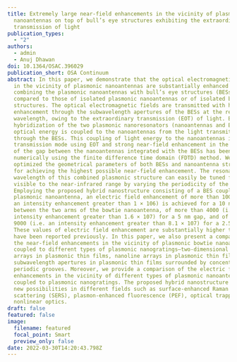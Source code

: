 ```yaml
---
title: Extremely large near-field enhancements in the vicinity of plasmonic
  nanoantennas on top of bull’s eye structures exhibiting the extraordinary
  transmission of light
publication_types:
  - "2"
authors:
  - admin
  - Anuj Dhawan
doi: 10.1364/OSAC.396029
publication_short: OSA Continuum
abstract: In this paper, we demonstrate that the optical electromagnetic fields
  in the vicinity of plasmonic nanoantennas are substantially enhanced on
  combining the plasmonic nanoantennas with bull’s eye structures (BESs) as
  compared to those of isolated plasmonic nanoantennas or of isolated bull’s eye
  structures. The optical electromagnetic fields are transmitted with high field
  enhancement through the subwavelength apertures of the BESs at the resonance
  wavelength, owing to the extraordinary transmission (EOT) of light. By
  hybridization of the two plasmonic nanoresonators (nanoantennas and BESs),
  optical energy is coupled to the nanoantennas from the light transmitted
  through the BESs. This coupling of light energy to the nanoantennas in the
  transmission mode using EOT and strong near-field enhancement in the vicinity
  of the gap between the nanoantennas integrated with the BESs has been analyzed
  numerically using the finite difference time domain (FDTD) method. We
  optimized the geometrical parameters of both BESs and nanoantenna structures
  for achieving the highest possible near-field enhancement. The resonance
  wavelength of this combined plasmonic structure can easily be tuned from
  visible to the near-infrared range by varying the periodicity of the BESs.
  Employing the proposed hybrid nanostructure consisting of a BES coupled to a
  plasmonic nanoantenna, an electric field enhancement of more than 1000 (i.e.
  an intensity enhancement greater than 1 × 106) is achieved for a 10 nm gap
  between the two arms of the bowtie nanoantenna, of more than 4000 (i.e. an
  intensity enhancement greater than 1.6 × 107) for a 5 nm gap, and of more than
  9000 (i.e. an intensity enhancement greater than 8.1 × 107) for a 2.5 nm gap.
  These values of electric field enhancement are substantially higher than what
  have been reported previously. In this paper, we also present a comparison of
  the near-field enhancements in the vicinity of plasmonic bowtie nanoantennas
  coupled to different types of plasmonic nanogratings—two-dimensional nanohole
  arrays in plasmonic thin films, nanoline arrays in plasmonic thin films, or
  subwavelength apertures in plasmonic thin films surrounded by concentric
  periodic grooves. Moreover, we provide a comparison of the electric field
  enhancements in the vicinity of different types of plasmonic nanoantennas
  coupled to plasmonic nanogratings. The proposed hybrid nanostructure can open
  new possibilities in different fields such as surface-enhanced Raman
  scattering (SERS), plasmon-enhanced fluorescence (PEF), optical trapping, and
  nonlinear optics.
draft: false
featured: false
image:
  filename: featured
  focal_point: Smart
  preview_only: false
date: 2022-03-30T14:20:43.798Z
---
```

